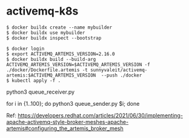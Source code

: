 # activemq-k8s

```console
$ docker buildx create --name mybuilder
$ docker buildx use mybuilder
$ docker buildx inspect --bootstrap

$ docker login
$ export ACTIVEMQ_ARTEMIS_VERSION=2.16.0
$ docker buildx build --build-arg ACTIVEMQ_ARTEMIS_VERSION=$ACTIVEMQ_ARTEMIS_VERSION -f ./docker/Dockerfile.artemis -t sunnyvaleit/activemq-artemis:$ACTIVEMQ_ARTEMIS_VERSION  --push ./docker 
$ kubectl apply -f . 
```

python3 queue_receiver.py


for i in {1..100}; do python3 queue_sender.py $i; done

Ref: https://developers.redhat.com/articles/2021/06/30/implementing-apache-activemq-style-broker-meshes-apache-artemis#configuring_the_artemis_broker_mesh